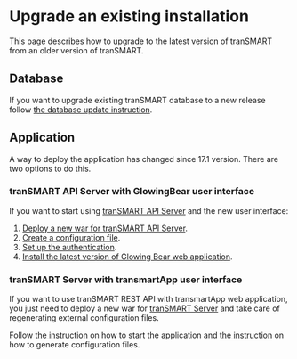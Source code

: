 # Upgrade an existing installation

This page describes how to upgrade to the latest version of tranSMART from an older version of tranSMART.

## Database
If you want to upgrade existing tranSMART database to a new release follow [the database update instruction](../transmart-data/updatedb).

## Application

A way to deploy the application has changed since 17.1 version. There are two options to do this.

### tranSMART API Server with GlowingBear user interface

If you want to start using [tranSMART API Server](../transmart-api-server) and the new user interface:

 1. [Deploy a new war for tranSMART API Server](README.md#4-build-and-run-transmart-server).
 2. [Create a configuration file](README.md#3-generate-configuration-files).
 3. [Set up the authentication](.../transmart-api-server#how-to-set-up-authentication-for-the-api-server).
 4. [Install the latest version of Glowing Bear web application](https://github.com/thehyve/glowing-bear/tree/master).


### tranSMART Server with transmartApp user interface

If you want to use tranSMART REST API with transmartApp web application, you just need to deploy a new war for [tranSMART Server](../transmart-server) and take care of regenerating external configuration files.

Follow [the instruction](README.md#4-build-and-run-transmart-server) on how to start the application
and [the instruction](README.md#3-generate-configuration-files) on how to generate configuration files.
